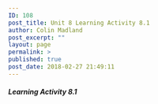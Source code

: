 ```yaml
---
ID: 108
post_title: Unit 8 Learning Activity 8.1
author: Colin Madland
post_excerpt: ""
layout: page
permalink: >
published: true
post_date: 2018-02-27 21:49:11
---
```



##### Learning Activity 8.1
